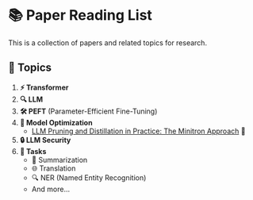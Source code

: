 # 📚 Paper Reading List

This is a collection of papers and related topics for research.

## 🌟 Topics

1. **⚡ Transformer**
2. **🔍 LLM**
3. **🛠️ PEFT** (Parameter-Efficient Fine-Tuning)
4. **🔧 Model Optimization**
   - [LLM Pruning and Distillation in Practice: The Minitron Approach](https://arxiv.org/abs/2408.11796) 📄
5. **🔒 LLM Security**
6. **🚀 Tasks**
   - 📝 Summarization
   - 🌐 Translation
   - 🔍 NER (Named Entity Recognition)
   - And more...
